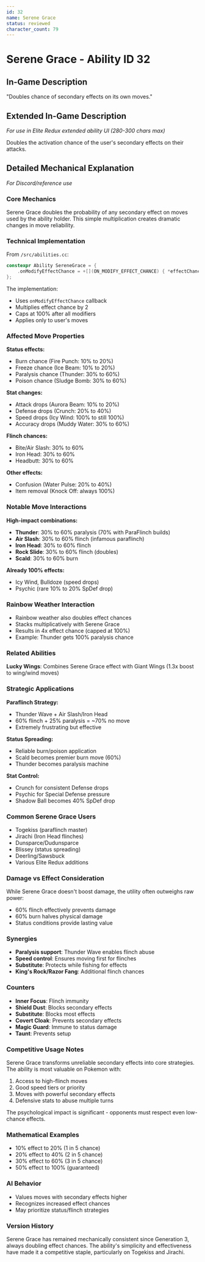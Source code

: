 ```yaml
---
id: 32
name: Serene Grace
status: reviewed
character_count: 79
---
```


# Serene Grace - Ability ID 32

## In-Game Description
"Doubles chance of secondary effects on its own moves."

## Extended In-Game Description
*For use in Elite Redux extended ability UI (280-300 chars max)*

Doubles the activation chance of the user's secondary effects on their attacks.

## Detailed Mechanical Explanation
*For Discord/reference use*

### Core Mechanics
Serene Grace doubles the probability of any secondary effect on moves used by the ability holder. This simple multiplication creates dramatic changes in move reliability.

### Technical Implementation
From `/src/abilities.cc`:
```cpp
constexpr Ability SereneGrace = {
    .onModifyEffectChance = +[](ON_MODIFY_EFFECT_CHANCE) { *effectChance *= 2; },
};
```

The implementation:
- Uses `onModifyEffectChance` callback
- Multiplies effect chance by 2
- Caps at 100% after all modifiers
- Applies only to user's moves

### Affected Move Properties

**Status effects:**
- Burn chance (Fire Punch: 10% to 20%)
- Freeze chance (Ice Beam: 10% to 20%) 
- Paralysis chance (Thunder: 30% to 60%)
- Poison chance (Sludge Bomb: 30% to 60%)

**Stat changes:**
- Attack drops (Aurora Beam: 10% to 20%)
- Defense drops (Crunch: 20% to 40%)
- Speed drops (Icy Wind: 100% to still 100%)
- Accuracy drops (Muddy Water: 30% to 60%)

**Flinch chances:**
- Bite/Air Slash: 30% to 60%
- Iron Head: 30% to 60%
- Headbutt: 30% to 60%

**Other effects:**
- Confusion (Water Pulse: 20% to 40%)
- Item removal (Knock Off: always 100%)

### Notable Move Interactions

**High-impact combinations:**
- **Thunder**: 30% to 60% paralysis (70% with ParaFlinch builds)
- **Air Slash**: 30% to 60% flinch (infamous paraflinch)
- **Iron Head**: 30% to 60% flinch
- **Rock Slide**: 30% to 60% flinch (doubles)
- **Scald**: 30% to 60% burn

**Already 100% effects:**
- Icy Wind, Bulldoze (speed drops)
- Psychic (rare 10% to 20% SpDef drop)

### Rainbow Weather Interaction
- Rainbow weather also doubles effect chances
- Stacks multiplicatively with Serene Grace
- Results in 4x effect chance (capped at 100%)
- Example: Thunder gets 100% paralysis chance

### Related Abilities
**Lucky Wings**: Combines Serene Grace effect with Giant Wings (1.3x boost to wing/wind moves)

### Strategic Applications

**Paraflinch Strategy:**
- Thunder Wave + Air Slash/Iron Head
- 60% flinch + 25% paralysis = ~70% no move
- Extremely frustrating but effective

**Status Spreading:**
- Reliable burn/poison application
- Scald becomes premier burn move (60%)
- Thunder becomes paralysis machine

**Stat Control:**
- Crunch for consistent Defense drops
- Psychic for Special Defense pressure
- Shadow Ball becomes 40% SpDef drop

### Common Serene Grace Users
- Togekiss (paraflinch master)
- Jirachi (Iron Head flinches)
- Dunsparce/Dudunsparce
- Blissey (status spreading)
- Deerling/Sawsbuck
- Various Elite Redux additions

### Damage vs Effect Consideration
While Serene Grace doesn't boost damage, the utility often outweighs raw power:
- 60% flinch effectively prevents damage
- 60% burn halves physical damage
- Status conditions provide lasting value

### Synergies
- **Paralysis support**: Thunder Wave enables flinch abuse
- **Speed control**: Ensures moving first for flinches  
- **Substitute**: Protects while fishing for effects
- **King's Rock/Razor Fang**: Additional flinch chances

### Counters
- **Inner Focus**: Flinch immunity
- **Shield Dust**: Blocks secondary effects
- **Substitute**: Blocks most effects
- **Covert Cloak**: Prevents secondary effects
- **Magic Guard**: Immune to status damage
- **Taunt**: Prevents setup

### Competitive Usage Notes
Serene Grace transforms unreliable secondary effects into core strategies. The ability is most valuable on Pokemon with:
1. Access to high-flinch moves
2. Good speed tiers or priority
3. Moves with powerful secondary effects
4. Defensive stats to abuse multiple turns

The psychological impact is significant - opponents must respect even low-chance effects.

### Mathematical Examples
- 10% effect to 20% (1 in 5 chance)
- 20% effect to 40% (2 in 5 chance)
- 30% effect to 60% (3 in 5 chance)
- 50% effect to 100% (guaranteed)

### AI Behavior
- Values moves with secondary effects higher
- Recognizes increased effect chances
- May prioritize status/flinch strategies

### Version History
Serene Grace has remained mechanically consistent since Generation 3, always doubling effect chances. The ability's simplicity and effectiveness have made it a competitive staple, particularly on Togekiss and Jirachi.